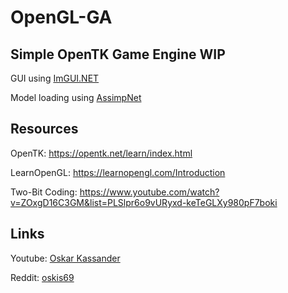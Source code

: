 # OpenGL-GA
Simple OpenTK Game Engine WIP
-----------------------------
GUI using [ImGUI.NET](https://www.nuget.org/packages/ImGui.NET)

Model loading using [AssimpNet](https://www.nuget.org/packages/AssimpNet)

## Resources
OpenTK: https://opentk.net/learn/index.html

LearnOpenGL: https://learnopengl.com/Introduction

Two-Bit Coding: https://www.youtube.com/watch?v=ZOxgD16C3GM&list=PLSlpr6o9vURyxd-keTeGLXy980pF7boki

## Links
Youtube: [Oskar Kassander](https://www.youtube.com/c/OskarKassander/featured)

Reddit: [oskis69](https://www.reddit.com/user/oskis69)
